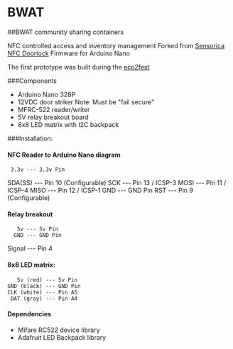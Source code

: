 # BWAT
##BWAT  community sharing containers 

NFC controlled access and inventory management
Forked from [Sensorica NFC Doorlock](https://github.com/Sensorica/NFC_doorlock)
Firmware for Arduino Nano

The first prototype was built during the [eco2fest](eco2fest.com)

###Components

* Arduino Nano 328P
* 12VDC door striker Note: Must be "fail secure"
* MFRC-522 reader/writer 
* 5V relay breakout board
* 8x8 LED matrix with I2C backpack

###Installation:

#### NFC Reader to Arduino Nano diagram
     3.3v --- 3.3v Pin
  SDA(SS) --- Pin 10 (Configurable)
      SCK --- Pin 13 / ICSP-3
     MOSI --- Pin 11 / ICSP-4
     MISO --- Pin 12 / ICSP-1
      GND --- GND Pin
      RST --- Pin 9 (Configurable)
	  
#### Relay breakout
       5v --- 5v Pin
      GND --- GND Pin
   Signal --- Pin 4
   
   
#### 8x8 LED matrix:
       5v (red) --- 5v Pin
    GND (black) --- GND Pin
    CLK (white) --- Pin A5
     DAT (gray) --- Pin A4
     
    
  
  
#### Dependencies 

- Mifare RC522 device library
- Adafruit LED Backpack library
